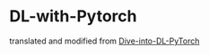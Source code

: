 # DL-with-Pytorch

translated and modified from [Dive-into-DL-PyTorch](https://github.com/ShusenTang/Dive-into-DL-PyTorch)
